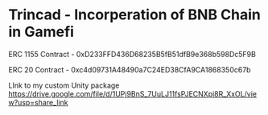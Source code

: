 # Trincad - Incorperation of BNB Chain in Gamefi


ERC 1155 Contract - 0xD233FFD436D68235B5fB51dfB9e368b598Dc5F9B

ERC 20 Contract  - 0xc4d09731A48490a7C24ED38CfA9CA1868350c67b


LInk to my custom Unity package https://drive.google.com/file/d/1UPj9BnS_7UuLJ11fsPJECNXpi8R_XxOL/view?usp=share_link
